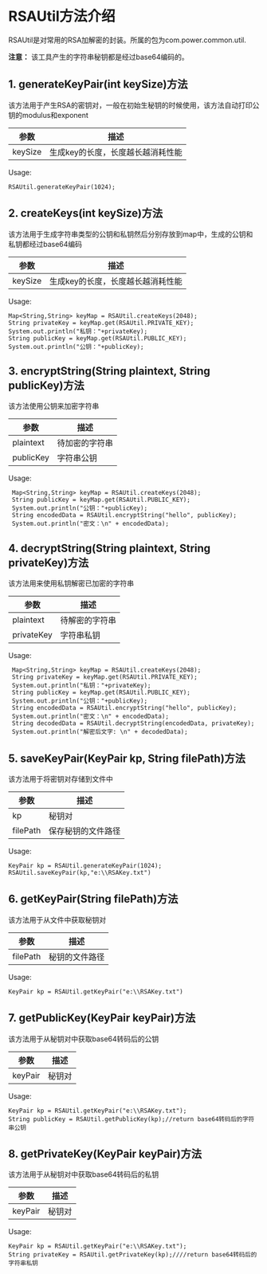 # RSAUtil方法介绍
RSAUtil是对常用的RSA加解密的封装。所属的包为com.power.common.util.

**注意：** 该工具产生的字符串秘钥都是经过base64编码的。


## 1. generateKeyPair(int keySize)方法
该方法用于产生RSA的密钥对，一般在初始生秘钥的时候使用，该方法自动打印公钥的modulus和exponent

参数 | 描述
---|---
keySize| 生成key的长度，长度越长越消耗性能

 
Usage:

```
RSAUtil.generateKeyPair(1024);
```
## 2. createKeys(int keySize)方法
该方法用于生成字符串类型的公钥和私钥然后分别存放到map中，生成的公钥和私钥都经过base64编码

参数 | 描述
---|---
keySize| 生成key的长度，长度越长越消耗性能
 
Usage:

```
Map<String,String> keyMap = RSAUtil.createKeys(2048);
String privateKey = keyMap.get(RSAUtil.PRIVATE_KEY);
System.out.println("私钥："+privateKey);
String publicKey = keyMap.get(RSAUtil.PUBLIC_KEY);
System.out.println("公钥："+publicKey);

```
## 3. encryptString(String plaintext, String publicKey)方法
该方法使用公钥来加密字符串

参数 | 描述
---|---
plaintext| 待加密的字符串
publicKey |字符串公钥
 
Usage:

```
 Map<String,String> keyMap = RSAUtil.createKeys(2048);
 String publicKey = keyMap.get(RSAUtil.PUBLIC_KEY);
 System.out.println("公钥："+publicKey);
 String encodedData = RSAUtil.encryptString("hello", publicKey);
 System.out.println("密文：\n" + encodedData);

```
## 4. decryptString(String plaintext, String privateKey)方法
该方法用来使用私钥解密已加密的字符串

参数 | 描述
---|---
plaintext  |待解密的字符串
privateKey |字符串私钥
 
Usage:

```
 Map<String,String> keyMap = RSAUtil.createKeys(2048);
 String privateKey = keyMap.get(RSAUtil.PRIVATE_KEY);
 System.out.println("私钥："+privateKey);
 String publicKey = keyMap.get(RSAUtil.PUBLIC_KEY);
 System.out.println("公钥："+publicKey);
 String encodedData = RSAUtil.encryptString("hello", publicKey);
 System.out.println("密文：\n" + encodedData);
 String decodedData = RSAUtil.decryptString(encodedData, privateKey);
 System.out.println("解密后文字: \n" + decodedData);
```
## 5. saveKeyPair(KeyPair kp, String filePath)方法
该方法用于将密钥对存储到文件中

参数 | 描述
---|---
kp      | 秘钥对
filePath| 保存秘钥的文件路径
 
Usage:

```
KeyPair kp = RSAUtil.generateKeyPair(1024);
RSAUtil.saveKeyPair(kp,"e:\\RSAKey.txt")
```
## 6. getKeyPair(String filePath)方法
该方法用于从文件中获取秘钥对

参数 | 描述
---|---
filePath|秘钥的文件路径
 
Usage:

```
KeyPair kp = RSAUtil.getKeyPair("e:\\RSAKey.txt")
```

## 7. getPublicKey(KeyPair keyPair)方法
该方法用于从秘钥对中获取base64转码后的公钥

参数 | 描述
---|---
keyPair|秘钥对
 
Usage:

```
KeyPair kp = RSAUtil.getKeyPair("e:\\RSAKey.txt");
String publicKey = RSAUtil.getPublicKey(kp);//return base64转码后的字符串公钥
```
## 8. getPrivateKey(KeyPair keyPair)方法
该方法用于从秘钥对中获取base64转码后的私钥

参数 | 描述
---|---
keyPair|秘钥对
 
Usage:

```
KeyPair kp = RSAUtil.getKeyPair("e:\\RSAKey.txt");
String privateKey = RSAUtil.getPrivateKey(kp);////return base64转码后的字符串私钥
```
